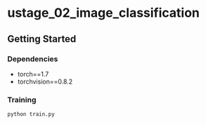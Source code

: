 # ustage_02_image_classification

## Getting Started    
### Dependencies
- torch==1.7
- torchvision==0.8.2                                                              

### Training
`python train.py`